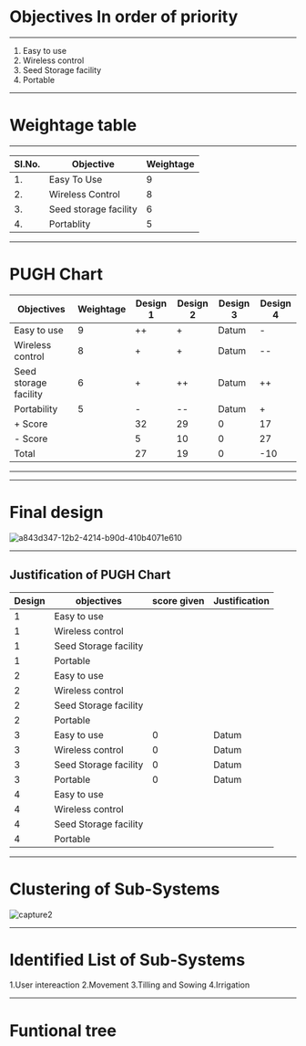 # **Objectives In order of priority**

***
1. Easy to use
2. Wireless control
3. Seed Storage facility
4. Portable
***
# **Weightage table**

***
|SI.No.|Objective             |Weightage             |
|------|----------------------|----------------------|
|1.    | Easy To Use         |9          |
|2.    | Wireless Control         |8         |
|3.    | Seed storage facility         |6          |
|4.    | Portablity               |5          |
***
# **PUGH Chart**
|Objectives    |Weightage  |Design 1               |Design 2               |Design 3               |Design 4               |
|--------------|-----------|-----------------------|-----------------------|-----------------------|-----------------------|
| Easy to use  |  9         | ++          |+           | Datum          |-       |          
| Wireless control|     8        | +        |+           |Datum                    |   -- |            
|Seed storage facility|  6            | +  |++           |    Datum                |   ++  |
|Portability   |         5  | -        |--         |   Datum    |   +               |
|+ Score       |         |32   |29   |0   | 17  |
|- Score       |         | 5   |10   |0   | 27  |
| Total        |         | 27  |19   | 0  | -10|
***

***
# **Final design**
![a843d347-12b2-4214-b90d-410b4071e610](https://user-images.githubusercontent.com/46991362/52909800-22271700-32b4-11e9-902d-46f875cc7b8e.jpg)

***
## **Justification of PUGH Chart**
|Design   |objectives |score given               |Justification            |
|--------------|-----------|-----------------------|-----------------------|
|1| Easy to use|
|1| Wireless control|
|1| Seed Storage facility|
|1| Portable|
|2| Easy to use|
|2| Wireless control|
|2| Seed Storage facility|
|2| Portable|
|3| Easy to use|0|Datum|
|3| Wireless control|0|Datum|
|3| Seed Storage facility|0|Datum|
|3| Portable|0|Datum|
|4| Easy to use|
|4| Wireless control|
|4| Seed Storage facility|
|4| Portable|


***
# **Clustering of Sub-Systems**
![capture2](https://user-images.githubusercontent.com/46917583/53155003-2029c480-35e2-11e9-8f04-d0446fe8442b.PNG)

***
# **Identified List of Sub-Systems**
1.User intereaction
2.Movement
3.Tilling and Sowing
4.Irrigation

***
# **Funtional tree**
